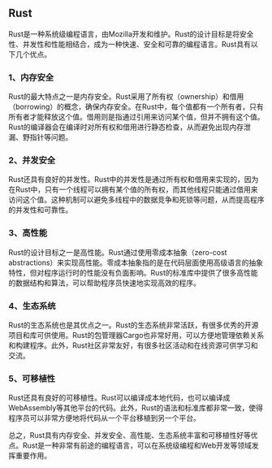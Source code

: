 ## Rust
Rust是一种系统级编程语言，由Mozilla开发和维护。Rust的设计目标是将安全性、并发性和性能相结合，成为一种快速、安全和可靠的编程语言。Rust具有以下几个优点。

### 1、内存安全
Rust的最大特点之一是内存安全。Rust采用了所有权（ownership）和借用（borrowing）的概念，确保内存安全。在Rust中，每个值都有一个所有者，只有所有者才能释放这个值。借用则是指通过引用来访问某个值，但并不拥有这个值。Rust的编译器会在编译时对所有权和借用进行静态检查，从而避免出现内存泄漏、野指针等问题。

### 2、并发安全
Rust还具有良好的并发性。Rust中的并发性是通过所有权和借用来实现的，因为在Rust中，只有一个线程可以拥有某个值的所有权，而其他线程只能通过借用来访问这个值。这种机制可以避免多线程中的数据竞争和死锁等问题，从而提高程序的并发性和可靠性。

### 3、高性能
Rust的设计目标之一是高性能。Rust通过使用零成本抽象（zero-cost abstractions）来实现高性能。零成本抽象指的是在代码层面使用高级语言的抽象特性，但对程序运行时的性能没有负面影响。Rust的标准库中提供了很多高性能的数据结构和算法，可以帮助程序员快速地实现高效的程序。

### 4、生态系统
Rust的生态系统也是其优点之一。Rust的生态系统非常活跃，有很多优秀的开源项目和库可供使用。Rust的包管理器Cargo也非常好用，可以方便地管理依赖关系和构建程序。此外，Rust社区非常友好，有很多社区活动和在线资源可供学习和交流。

### 5、可移植性
Rust还具有良好的可移植性。Rust可以编译成本地代码，也可以编译成WebAssembly等其他平台的代码。此外，Rust的语法和标准库都非常一致，使得程序员可以非常方便地将代码从一个平台移植到另一个平台。

总之，Rust具有内存安全、并发安全、高性能、生态系统丰富和可移植性好等优点。Rust是一种非常有前途的编程语言，可以在系统级编程和Web开发等领域发挥重要作用。